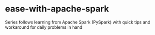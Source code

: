 # ease-with-apache-spark
Series follows learning from Apache Spark (PySpark) with quick tips and workaround for daily problems in hand
